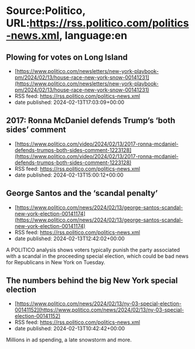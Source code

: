 # Source:Politico, URL:https://rss.politico.com/politics-news.xml, language:en

## Plowing for votes on Long Island
 - [https://www.politico.com/newsletters/new-york-playbook-pm/2024/02/13/house-race-new-york-snow-00141231](https://www.politico.com/newsletters/new-york-playbook-pm/2024/02/13/house-race-new-york-snow-00141231)
 - RSS feed: https://rss.politico.com/politics-news.xml
 - date published: 2024-02-13T17:03:09+00:00



## 2017: Ronna McDaniel defends Trump’s ‘both sides’ comment
 - [https://www.politico.com/video/2024/02/13/2017-ronna-mcdaniel-defends-trumps-both-sides-comment-1223128](https://www.politico.com/video/2024/02/13/2017-ronna-mcdaniel-defends-trumps-both-sides-comment-1223128)
 - RSS feed: https://rss.politico.com/politics-news.xml
 - date published: 2024-02-13T15:00:12+00:00



## George Santos and the ‘scandal penalty’
 - [https://www.politico.com/news/2024/02/13/george-santos-scandal-new-york-election-00141174](https://www.politico.com/news/2024/02/13/george-santos-scandal-new-york-election-00141174)
 - RSS feed: https://rss.politico.com/politics-news.xml
 - date published: 2024-02-13T12:42:02+00:00

A POLITICO analysis shows voters typically punish the party associated with a scandal in the proceeding special election, which could be bad news for Republicans in New York on Tuesday.

## The numbers behind the big New York special election
 - [https://www.politico.com/news/2024/02/13/ny-03-special-election-00141152](https://www.politico.com/news/2024/02/13/ny-03-special-election-00141152)
 - RSS feed: https://rss.politico.com/politics-news.xml
 - date published: 2024-02-13T10:42:42+00:00

Millions in ad spending, a late snowstorm and more.

